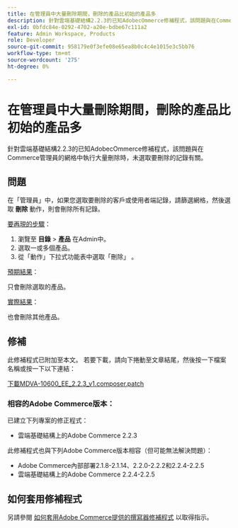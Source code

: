 ```yaml
---
title: 在管理員中大量刪除期間，刪除的產品比初始的產品多
description: 針對雲端基礎結構2.2.3的已知AdobeсOmmerce修補程式，該問題與在Commerce管理員的網格中執行大量刪除時，未選取要刪除的記錄有關。
exl-id: 0bfdc84e-0292-4702-a20e-bdbe67c111a2
feature: Admin Workspace, Products
role: Developer
source-git-commit: 958179e0f3efe08e65ea8b0c4c4e1015e3c5bb76
workflow-type: tm+mt
source-wordcount: '275'
ht-degree: 0%

---
```


# 在管理員中大量刪除期間，刪除的產品比初始的產品多

針對雲端基礎結構2.2.3的已知AdobeсOmmerce修補程式，該問題與在Commerce管理員的網格中執行大量刪除時，未選取要刪除的記錄有關。

## 問題

在「管理員」中，如果您選取要刪除的客戶或使用者端記錄，請篩選網格，然後選取 **刪除** 動作，則會刪除所有記錄。

<u>要再現的步驟</u>：

1. 瀏覽至 **目錄** > **產品** 在Admin中。
1. 選取一或多個產品。
1. 從「動作」下拉式功能表中選取「刪除」 。

<u>預期結果</u>：

只會刪除選取的產品。

<u>實際結果</u>：

也會刪除其他產品。

## 修補

此修補程式已附加至本文。 若要下載，請向下捲動至文章結尾，然後按一下檔案名稱或按一下以下連結：

[下載MDVA-10600\_EE\_2.2.3\_v1.composer.patch](assets/MDVA-10600_EE_2.2.3_v1.composer.patch.zip)

### 相容的Adobe Commerce版本：

已建立下列專案的修正程式：

* 雲端基礎結構上的Adobe Commerce 2.2.3

此修補程式也與下列Adobe Commerce版本相容（但可能無法解決問題）：

* Adobe Commerce內部部署2.1.8-2.1.14、2.2.0-2.2.2和2.2.4-2.2.5
* 雲端基礎結構上的Adobe Commerce 2.2.4-2.2.5

## 如何套用修補程式

另請參閱 [如何套用Adobe Commerce提供的撰寫器修補程式](/help/how-to/general/how-to-apply-a-composer-patch-provided-by-magento.md) 以取得指示。
